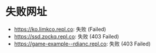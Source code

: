 # 失败网址
- https://ko.limkco.repl.co: 失败 (Failed)
- https://ssd.zockq.repl.co: 失败 (403
Failed)
- https://game-example--rdianc.repl.co: 失败 (403
Failed)

